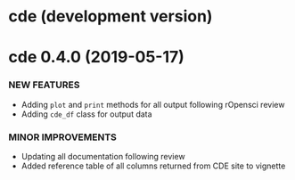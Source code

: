 # cde (development version)

cde 0.4.0 (2019-05-17)
=========================

### NEW FEATURES

  * Adding `plot` and `print` methods for all output following rOpensci review
  * Adding `cde_df` class for output data
  
### MINOR IMPROVEMENTS

  * Updating all documentation following review
  * Added reference table of all columns returned from CDE site to vignette

